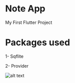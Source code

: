 # Note App

My First Flutter Project

# Packages used

1- Sqflite 

2- Provider

![alt text](https://drive.google.com/file/d/1gTeDpEBp29qHL0Y8MLEKRhIQmwrBGH-C/view?usp=sharing/to/img.png)


